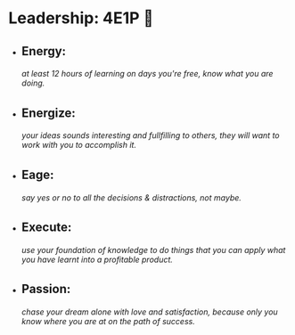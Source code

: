 <h1>Leadership: 4E1P 🤍</h1>


- <h2>Energy:</h2> <h6>at least 12 hours of learning on days you're free, know what you are doing.</h6>

- <h2>Energize:</h2> <h6>your ideas sounds interesting and fullfilling to others, they will want to work with you to accomplish it.</h6>

- <h2>Eage:</h2> <h6>say yes or no to all the decisions & distractions, not maybe.</h6>

- <h2>Execute:</h2> <h6>use your foundation of knowledge to do things that you can apply what you have learnt into a profitable product.</h6>

- <h2>Passion:</h2> <h6>chase your dream alone with love and satisfaction, because only you know where you are at on the path of success.</h6>
